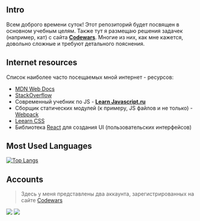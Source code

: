 ## Intro
Всем доброго времени суток! Этот репозиторий будет посвящен в основном учебным целям. Также тут я размещаю решения задачек (например, кат) с сайта [**Codewars**](https://www.codewars.com/). Многие из них, как мне кажется, довольно сложные и требуют детального пояснения.

## Internet resources
Список наиболее часто посещаемых мной интернет - ресурсов:
* [MDN Web Docs](https://developer.mozilla.org/ru/)
* [StackOverflow](https://ru.stackoverflow.com/)
* Современный учебник по JS - [**Learn Javascript.ru**](https://learn.javascript.ru/)
* Сборщик статических модулей (к примеру, JS файлов и не только) - [Webpack](https://webpack.js.org/)
* [Leearn CSS](https://web.dev/learn/css/)
* Библиотека [React](https://ru.reactjs.org/) для создания UI (пользовательских интерфейсов)

## Most Used Languages
[![Top Langs](https://github-readme-stats.vercel.app/api/top-langs/?username=InGodWeTrustt&layout=compact&hide_title=true)](https://github.com/InGodWeTrustt/github-readme-stats)

<!-- ## Stats
![GitHub stats](https://github-readme-stats.vercel.app/api?username=InGodWeTrustt&hide=contribs,prs&show_icons=true&theme=yeblu&border_radius=25) -->

## Accounts
> Здесь у меня представлены два аккаунта, зарегистрированных на сайте [Codewars](https://www.codewars.com/dashboard)

![](https://www.codewars.com/users/InGodWeTrustt/badges/large)
![](https://www.codewars.com/users/y4y4/badges/large)

<!--
Краткий справочник по оформлению файлов такого типа:
* - по сути представляют собой списки
#  Заголовок первого уровня #
### Заголовок третьего уровня ###
###### Заголовок шестого уровня ######
**текст
->
